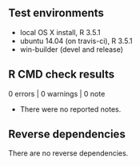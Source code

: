 ## Test environments

* local OS X install, R 3.5.1
* ubuntu 14.04 (on travis-ci), R 3.5.1
* win-builder (devel and release)

## R CMD check results

0 errors | 0 warnings | 0 note

- There were no reported notes.

## Reverse dependencies

There are no reverse dependencies.
